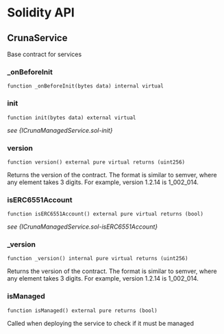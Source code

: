 # Solidity API

## CrunaService

Base contract for services

### _onBeforeInit

```solidity
function _onBeforeInit(bytes data) internal virtual
```

### init

```solidity
function init(bytes data) external virtual
```

_see {ICrunaManagedService.sol-init}_

### version

```solidity
function version() external pure virtual returns (uint256)
```

Returns the version of the contract.
The format is similar to semver, where any element takes 3 digits.
For example, version 1.2.14 is 1_002_014.

### isERC6551Account

```solidity
function isERC6551Account() external pure virtual returns (bool)
```

_see {ICrunaManagedService.sol-isERC6551Account}_

### _version

```solidity
function _version() internal pure virtual returns (uint256)
```

Returns the version of the contract.
The format is similar to semver, where any element takes 3 digits.
For example, version 1.2.14 is 1_002_014.

### isManaged

```solidity
function isManaged() external pure returns (bool)
```

Called when deploying the service to check if it must be managed


